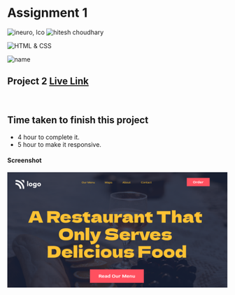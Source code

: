 # Assignment 1

![ineuro, lco](https://img.shields.io/badge/iNeuron-LCO-green)
![hitesh choudhary](https://img.shields.io/badge/Hitesh--Choudhary-Full--stack--JS--bootcamp-red)

![HTML & CSS](https://img.shields.io/badge/HTML-CSS-orange)

![name](https://img.shields.io/badge/Vivek--Maurya-MCA--First--Year-orange)

## Project 2 [Live Link](https://vivek-html-css-project02.netlify.app/)
 <br>

## Time taken to finish this project

-   4 hour to complete it.
-   5 hour to make it responsive.

#### Screenshot

![Desktop](./ss.png)